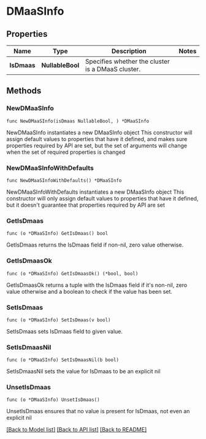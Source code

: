 # DMaaSInfo

## Properties

Name | Type | Description | Notes
------------ | ------------- | ------------- | -------------
**IsDmaas** | **NullableBool** | Specifies whether the cluster is a DMaaS cluster. | 

## Methods

### NewDMaaSInfo

`func NewDMaaSInfo(isDmaas NullableBool, ) *DMaaSInfo`

NewDMaaSInfo instantiates a new DMaaSInfo object
This constructor will assign default values to properties that have it defined,
and makes sure properties required by API are set, but the set of arguments
will change when the set of required properties is changed

### NewDMaaSInfoWithDefaults

`func NewDMaaSInfoWithDefaults() *DMaaSInfo`

NewDMaaSInfoWithDefaults instantiates a new DMaaSInfo object
This constructor will only assign default values to properties that have it defined,
but it doesn't guarantee that properties required by API are set

### GetIsDmaas

`func (o *DMaaSInfo) GetIsDmaas() bool`

GetIsDmaas returns the IsDmaas field if non-nil, zero value otherwise.

### GetIsDmaasOk

`func (o *DMaaSInfo) GetIsDmaasOk() (*bool, bool)`

GetIsDmaasOk returns a tuple with the IsDmaas field if it's non-nil, zero value otherwise
and a boolean to check if the value has been set.

### SetIsDmaas

`func (o *DMaaSInfo) SetIsDmaas(v bool)`

SetIsDmaas sets IsDmaas field to given value.


### SetIsDmaasNil

`func (o *DMaaSInfo) SetIsDmaasNil(b bool)`

 SetIsDmaasNil sets the value for IsDmaas to be an explicit nil

### UnsetIsDmaas
`func (o *DMaaSInfo) UnsetIsDmaas()`

UnsetIsDmaas ensures that no value is present for IsDmaas, not even an explicit nil

[[Back to Model list]](../README.md#documentation-for-models) [[Back to API list]](../README.md#documentation-for-api-endpoints) [[Back to README]](../README.md)


